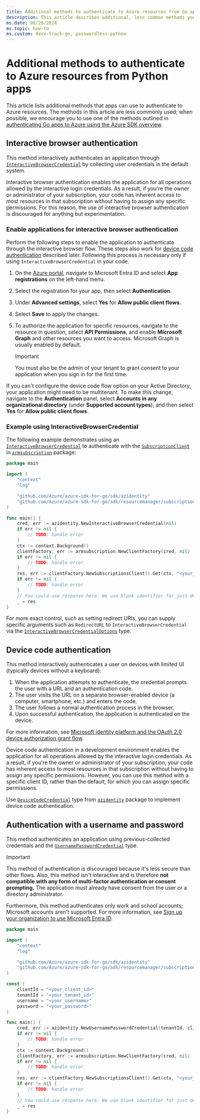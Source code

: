 ```yaml
---
title: Additional methods to authenticate to Azure resources from Go apps
description: This article describes additional, less common methods you can use to authenticate your Go app to Azure resources. 
ms.date: 08/20/2024
ms.topic: how-to
ms.custom: devx-track-go, passwordless-python
---
```


# Additional methods to authenticate to Azure resources from Python apps

This article lists additional methods that apps can use to authenticate to Azure resources. The methods in this article are less commonly used; when possible, we encourage you to use one of the methods outlined in [authenticating Go apps to Azure using the Azure SDK overview](./authentication-overview.md).

## Interactive browser authentication

This method interactively authenticates an application through [`InteractiveBrowserCredential`](https://pkg.go.dev/github.com/Azure/azure-sdk-for-go/sdk/azidentity#InteractiveBrowserCredential) by collecting user credentials in the default system.

Interactive browser authentication enables the application for all operations allowed by the interactive login credentials. As a result, if you're the owner or administrator of your subscription, your code has inherent access to most resources in that subscription without having to assign any specific permissions. For this reason, the use of interactive browser authentication is discouraged for anything but experimentation.

### Enable applications for interactive browser authentication

Perform the following steps to enable the application to authenticate through the interactive browser flow. These steps also work for [device code authentication](#device-code-authentication) described later. Following this process is necessary only if using `InteractiveBrowserCredential` in your code.

1. On the [Azure portal](https://portal.azure.com), navigate to Microsoft Entra ID and select **App registrations** on the left-hand menu.
1. Select the registration for your app, then select **Authentication**.
1. Under **Advanced settings**, select **Yes** for **Allow public client flows**.
1. Select **Save** to apply the changes.
1. To authorize the application for specific resources, navigate to the resource in question, select **API Permissions**, and enable **Microsoft Graph** and other resources you want to access. Microsoft Graph is usually enabled by default.

    > [!IMPORTANT]
    > You must also be the admin of your tenant to grant consent to your application when you sign in for the first time.

If you can't configure the device code flow option on your Active Directory, your application might need to be multitenant. To make this change, navigate to the **Authentication** panel, select **Accounts in any organizational directory** (under **Supported account types**), and then select **Yes** for **Allow public client flows**.

### Example using InteractiveBrowserCredential

The following example demonstrates using an [`InteractiveBrowserCredential`](https://pkg.go.dev/github.com/Azure/azure-sdk-for-go/sdk/azidentity#InteractiveBrowserCredential) to authenticate with the [`SubscriptionClient`](https://pkg.go.dev/github.com/Azure/azure-sdk-for-go/sdk/resourcemanager/subscription/armsubscription#SubscriptionsClient) in [`armsubscription`](https://pkg.go.dev/github.com/Azure/azure-sdk-for-go/sdk/resourcemanager/subscription/armsubscription) package:

```go
package main

import (
	"context"
	"log"

	"github.com/Azure/azure-sdk-for-go/sdk/azidentity"
	"github.com/Azure/azure-sdk-for-go/sdk/resourcemanager/subscription/armsubscription"
)

func main() {
	cred, err := azidentity.NewInteractiveBrowserCredential(nil)
	if err != nil {
		// TODO: handle error
	}
	ctx := context.Background()
	clientFactory, err := armsubscription.NewClientFactory(cred, nil)
	if err != nil {
		// TODO: handle error
	}
	res, err := clientFactory.NewSubscriptionsClient().Get(ctx, "<your_subscription_id>", nil)
	if err != nil {
		// TODO: handle error
	}
	// You could use response here. We use blank identifier for just demo purposes.
	_ = res
}
```

For more exact control, such as setting redirect URIs, you can supply specific arguments such as `RedirectURL` to `InteractiveBrowserCredential` via the [`InteractiveBrowserCredentialOptions`](https://pkg.go.dev/github.com/Azure/azure-sdk-for-go/sdk/azidentity#InteractiveBrowserCredentialOptions) type.

## Device code authentication

This method interactively authenticates a user on devices with limited UI (typically devices without a keyboard):

1. When the application attempts to authenticate, the credential prompts the user with a URL and an authentication code.
1. The user visits the URL on a separate browser-enabled device (a computer, smartphone, etc.) and enters the code.
1. The user follows a normal authentication process in the browser.
1. Upon successful authentication, the application is authenticated on the device.

For more information, see [Microsoft identity platform and the OAuth 2.0 device authorization grant flow](/azure/active-directory/develop/v2-oauth2-device-code).

Device code authentication in a development environment enables the application for all operations allowed by the interactive login credentials. As a result, if you're the owner or administrator of your subscription, your code has inherent access to most resources in that subscription without having to assign any specific permissions. However, you can use this method with a specific client ID, rather than the default, for which you can assign specific permissions.

Use [`DeviceCodeCredential`](https://pkg.go.dev/github.com/Azure/azure-sdk-for-go/sdk/azidentity#DeviceCodeCredential) type from [`azidentity`](https://pkg.go.dev/github.com/Azure/azure-sdk-for-go/sdk/azidentity) package to implement device code authentication.

## Authentication with a username and password

This method authenticates an application using previous-collected credentials and the [`UsernamePasswordCredential`](https://pkg.go.dev/github.com/Azure/azure-sdk-for-go/sdk/azidentity#UsernamePasswordCredential) type.

> [!IMPORTANT]
> This method of authentication is discouraged because it's less secure than other flows. Also, this method isn't interactive and is therefore **not compatible with any form of multi-factor authentication or consent prompting.** The application must already have consent from the user or a directory administrator.
>
> Furthermore, this method authenticates only work and school accounts; Microsoft accounts aren't supported. For more information, see [Sign up your organization to use Microsoft Entra ID](/azure/active-directory/fundamentals/sign-up-organization).

```go
package main

import (
	"context"
	"log"

	"github.com/Azure/azure-sdk-for-go/sdk/azidentity"
	"github.com/Azure/azure-sdk-for-go/sdk/resourcemanager/subscription/armsubscription"
)

const (
	clientId = "<your_client_id>"
	tenantId = "<your_tenant_id>"
	username = "<your_username>"
	password = "<your_password>"
)

func main() {
	cred, err := azidentity.NewUsernamePasswordCredential(tenantId, clientId, username, password, nil)
	if err != nil {
		// TODO: handle error
	}
	ctx := context.Background()
	clientFactory, err := armsubscription.NewClientFactory(cred, nil)
	if err != nil {
		// TODO: handle error
	}
	res, err := clientFactory.NewSubscriptionsClient().Get(ctx, "<your_subscription_id>", nil)
	if err != nil {
		// TODO: handle error
	}
	// You could use response here. We use blank identifier for just demo purposes.
	_ = res
}
```
